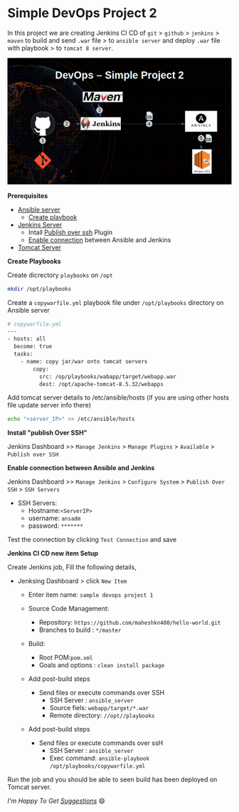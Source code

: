 # Simple DevOps Project 2

In this project we are creating Jenkins CI CD of `git` > `github` > `jenkins` > `maven` to build and send `.war` file > to `ansible server` and deploy `.war` file with playbook > to  `tomcat 8 server`.

![simple devops project 2](./img/devops-2.png)

**Prerequisites**

- [Ansible server ](../../Ansible/Ansible_installation/)
  - [Create playbook](#playbook)
- [Jenkins Server](../../Jenkins/Jenkins_installation.md)
  - Intall [Publish over ssh](#publish_over_ssh) Plugin
  - [Enable connection](#enable_ssh) between Ansible and Jenkins
- [Tomcat Server](../../Tomcat/tomcat8_installation.md)

<a name="playbook"></a>
**Create Playbooks**

Create dicrectory `playbooks` on `/opt`
~~~sh
mkdir /opt/playbooks
~~~
Create a `copywarfile.yml` playbook file under `/opt/playbooks` directory on Ansible server
~~~sh
# copywarfile.yml
---
- hosts: all
  become: true
  tasks:
    - name: copy jar/war onto tomcat servers
        copy:
          src: /op/playbooks/wabapp/target/webapp.war
          dest: /opt/apache-tomcat-8.5.32/webapps
~~~
Add tomcat server details to /etc/ansible/hosts (if you are using other hosts file update server info there)
~~~sh
echo "<server_IP>" >> /etc/ansible/hosts
~~~

<a name="publish_over_ssh"></a>
**Install "publish Over SSH"**

Jenkins Dashboard >> `Manage Jenkins` > `Manage Plugins` > `Available` > `Publish over SSH`

<a name="enable_ssh"></a>
**Enable connection between Ansible and Jenkins**

Jenkins Dashboard >> `Manage Jenkins` > `Configure System` > `Publish Over SSH` > `SSH Servers`

- SSH Servers:
  - Hostname:``<ServerIP>``
  - username: `ansadm`
  - password: `*******`

Test the connection by clicking `Test Connection` and save

**Jenkins CI CD new item Setup**

Create Jenkins job, Fill the following details,
- Jenksing Dashboard > click `New Item`
  - Enter item name: `sample devops project 1`
  - Source Code Management:
    - Repository: `https://github.com/maheshkn400/hello-world.git`
    - Branches to build : `*/master`
  - Build:
    - Root POM:`pom.xml`
    - Goals and options : `clean install package`

  - Add post-build steps
    - Send files or execute commands over SSH
      - SSH Server : `ansible_server`
      - Source fiels: `webapp/target/*.war`
      - Remote directory: `//opt//playbooks`
  - Add post-build steps
    - Send files or execute commands over ssH
      - SSH Server : `ansible_server`
      - Exec command: `ansible-playbook /opt/playbooks/copywarfile.yml`

Run the job and you should be able to seen build has been deployed on Tomcat server.

_I'm Happy To Get [Suggestions](https://forms.gle/TbfdXQ5H3a3oSTjo6)_ :smile:

